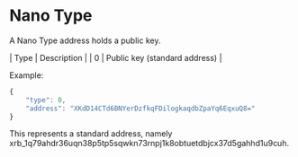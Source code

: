 # Nano Type

A Nano Type address holds a public key.  

| Type | Description                   |
| 0    | Public key (standard address) |

Example:  
```javascript
{
    "type": 0,
    "address": "XKdD14CTd6BNYerDzfkqFDilogkaqdbZpaYq6EqxuQ8="
}
```
This represents a standard address, namely xrb_1q79ahdr36uqn38p5tp5sqwkn73rnpj1k8obtuetdbjcx37d5gahhd1u9cuh.
